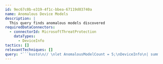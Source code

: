 ```yaml
---
id: 9ec67c0b-e319-4f1c-bbea-67119d03740a
name: Anomalous Device Models
description: |
  This query finds anomalous models discovered
requiredDataConnectors:
  - connectorId: MicrosoftThreatProtection
    dataTypes:
      - DeviceInfo
tactics: []
relevantTechniques: []
query: "```kusto\n// \nlet AnomalousModelCount = 5;\nDeviceInfo\n| summarize arg_max(Timestamp, *) by DeviceId\n| summarize ModelAppearanceCount=dcount(DeviceId) by Model\n| where ModelAppearanceCount < AnomalousModelCount\n```"
---
```


